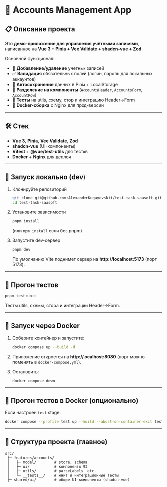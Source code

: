 # 📒 Accounts Management App

## 📋 Описание проекта
Это **демо-приложение для управления учётными записями**, написанное на **Vue 3 + Pinia + Vee Validate + shadcn-vue + Zod**.  


Основной функционал:
- 📑 **Добавление/удаление** учетных записей  
- ✅ **Валидация** обязательных полей (логин, пароль для локальных аккаунтов)  
- 🔄 **Автосохранение** данных в Pinia + LocalStorage  
- 🧩 **Разделение на компоненты** (`AccountsHeader`, `AccountsForm`, `AccountRow`)  
- 🧪 **Тесты** на utils, схему, стор и интеграцию Header→Form  
- 🐳 **Docker-сборка** с Nginx для прод-версии  

---

## 🛠️ Стек
- **Vue 3**, **Pinia**, **Vee Validate**, **Zod**
- **shadcn-vue** (UI-компоненты)
- **Vitest** + **@vue/test-utils** для тестов
- **Docker** + **Nginx** для деплоя

---

## 🚀 Запуск локально (dev)

1. Клонируйте репозиторий  
   ```bash
   git clone git@github.com:AlexanderKugayevskii/test-task-saasoft.git
   cd test-task-saasoft
   ```

2. Установите зависимости  
   ```bash
   pnpm install
   ```
   (или `npm install` если без pnpm)

3. Запустите dev-сервер  
   ```bash
   pnpm dev
   ```
   По умолчанию Vite поднимет сервер на **http://localhost:5173** (порт 5173).

---

## 🧪 Прогон тестов

```bash
pnpm test:unit
```

Тесты utils, схемы, стора и интеграции Header→Form.

---

## 🐳 Запуск через Docker

1. Соберите контейнер и запустите:
   ```bash
   docker compose up --build -d
   ```
2. Приложение откроется на **http://localhost:8080** (порт можно поменять в `docker-compose.yml`).

3. Остановить:
   ```bash
   docker compose down
   ```

---

## 🐳 Прогон тестов в Docker (опционально)

Если настроен `test` stage:
```bash
docker compose --profile test up --build --abort-on-container-exit test
```

---

## 📂 Структура проекта (главное)
```
src/
 ├─ features/accounts/
 │   ├─ model/        # store, schema
 │   ├─ ui/           # компоненты UI
 │   ├─ utils/        # parseLabels, etc.
 │   └─ __tests__/    # юнит и интеграционные тесты
 ├─ shared/ui/        # общие UI-компоненты (shadcn-vue)
```



